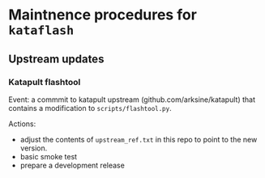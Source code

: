 # Maintnence procedures for `kataflash`

## Upstream updates

### Katapult flashtool
Event: a commmit to katapult upstream (github.com/arksine/katapult) that contains a modification to `scripts/flashtool.py`.

Actions:
* adjust the contents of `upstream_ref.txt` in this repo to point to the new version.
* basic smoke test
* prepare a development release
